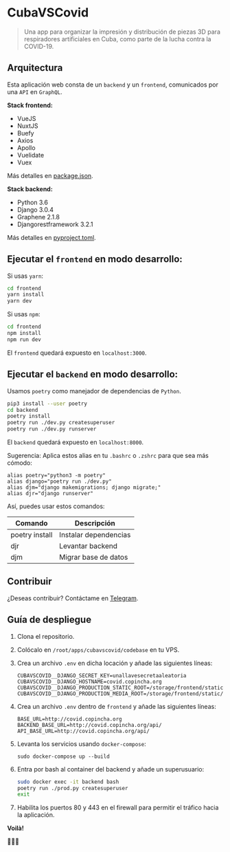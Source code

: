 # CubaVSCovid

> Una app para organizar la impresión y distribución de piezas 3D para respiradores artificiales en Cuba, como parte de la lucha contra la COVID-19.

## Arquitectura

Esta aplicación web consta de un `backend` y un `frontend`, comunicados por una `API` en `GraphQL`.

**Stack frontend:**

* VueJS
* NuxtJS
* Buefy
* Axios
* Apollo
* Vuelidate
* Vuex

Más detalles en [package.json](frontend/package.json).

**Stack backend:**

* Python 3.6
* Django 3.0.4
* Graphene 2.1.8
* Djangorestframework 3.2.1

Más detalles en [pyproject.toml](backend/pyproject.toml).

## Ejecutar el `frontend` en modo desarrollo:

Si usas `yarn`:

```bash
cd frontend
yarn install
yarn dev
```

Si usas `npm`:


```bash
cd frontend
npm install
npm run dev
```

El `frontend` quedará expuesto en `localhost:3000`.

## Ejecutar el `backend` en modo desarrollo:

Usamos `poetry` como manejador de dependencias de `Python`.

```bash
pip3 install --user poetry
cd backend
poetry install
poetry run ./dev.py createsuperuser
poetry run ./dev.py runserver
```

El `backend` quedará expuesto en `localhost:8000`.

Sugerencia: Aplica estos alias en tu `.bashrc` o `.zshrc` para que sea más cómodo:

```
alias poetry="python3 -m poetry"
alias django="poetry run ./dev.py"
alias djm="django makemigrations; django migrate;"
alias djr="django runserver"
```

Así, puedes usar estos comandos:

Comando | Descripción
--------|------------
poetry install | Instalar dependencias
djr | Levantar backend
djm | Migrar base de datos

## Contribuir

¿Deseas contribuir? Contáctame en [Telegram](https://t.me/lugodev).

## Guía de despliegue

1. Clona el repositorio.

2. Colócalo en `/root/apps/cubavscovid/codebase` en tu VPS.

3. Crea un archivo `.env` en dicha locación y añade las siguientes líneas:

    ```.env
    CUBAVSCOVID__DJANGO_SECRET_KEY=unallavesecretaaleatoria
    CUBAVSCOVID__DJANGO_HOSTNAME=covid.copincha.org
    CUBAVSCOVID__DJANGO_PRODUCTION_STATIC_ROOT=/storage/frontend/static
    CUBAVSCOVID__DJANGO_PRODUCTION_MEDIA_ROOT=/storage/frontend/static/media
    ```

4. Crea un archivo `.env` dentro de `frontend` y añade las siguientes líneas:

    ```..env
    BASE_URL=http://covid.copincha.org
    BACKEND_BASE_URL=http://covid.copincha.org/api/
    API_BASE_URL=http://covid.copincha.org/api/
    ```

5. Levanta los servicios usando `docker-compose`:

    ```..env
    sudo docker-compose up --build
    ```

6. Entra por bash al container del backend y añade un superusuario:

    ```bash
    sudo docker exec -it backend bash
    poetry run ./prod.py createsuperuser
    exit
    ```

7. Habilita los puertos 80 y 443 en el firewall para permitir el tráfico hacia la aplicación.

**Voilà!**

🦠😷🦠